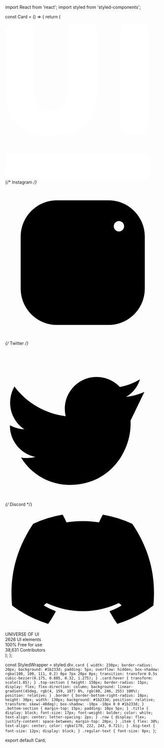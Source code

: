 import React from 'react';
import styled from 'styled-components';

const Card = () => {
  return (
    <StyledWrapper>
      <div className="card">
        <div className="top-section">
          <div className="border" />
          <div className="icons">
            <div className="logo">
              <svg xmlns="http://www.w3.org/2000/svg" fill="none" viewBox="0 0 94 94" className="svg">
                <path fill="white" d="M38.0481 4.82927C38.0481 2.16214 40.018 0 42.4481 0H51.2391C53.6692 0 55.6391 2.16214 55.6391 4.82927V40.1401C55.6391 48.8912 53.2343 55.6657 48.4248 60.4636C43.6153 65.2277 36.7304 67.6098 27.7701 67.6098C18.8099 67.6098 11.925 65.2953 7.11548 60.6663C2.37183 56.0036 0 49.2967 0 40.5456V4.82927C0 2.16213 1.96995 0 4.4 0H13.2405C15.6705 0 17.6405 2.16214 17.6405 4.82927V39.1265C17.6405 43.7892 18.4805 47.2018 20.1605 49.3642C21.8735 51.5267 24.4759 52.6079 27.9678 52.6079C31.4596 52.6079 34.0127 51.5436 35.6268 49.4149C37.241 47.2863 38.0481 43.8399 38.0481 39.0758V4.82927Z" />
                <path fill="white" d="M86.9 61.8682C86.9 64.5353 84.9301 66.6975 82.5 66.6975H73.6595C71.2295 66.6975 69.2595 64.5353 69.2595 61.8682V4.82927C69.2595 2.16214 71.2295 0 73.6595 0H82.5C84.9301 0 86.9 2.16214 86.9 4.82927V61.8682Z" />
                <path fill="white" d="M0 83.2195C0 80.5524 1.96995 78.3902 4.4 78.3902H83.6C86.0301 78.3902 88 80.5524 88 83.2195V89.1707C88 91.8379 86.0301 94 83.6 94H4.4C1.96995 94 0 91.8379 0 89.1707V83.2195Z" />
              </svg>
            </div>
            <div className="social-media">
              {/* Instagram */}
              <svg xmlns="http://www.w3.org/2000/svg" viewBox="0 0 30 30" className="svg">
                <path d="M10 3C6.14 3 3 6.14 3 10v10c0 3.86 3.14 7 7 7h10c3.86 0 7-3.14 7-7V10c0-3.86-3.14-7-7-7H10zM22 7a1 1 0 110 2 1 1 0 010-2zm-7 2a6 6 0 100 12 6 6 0 000-12z" />
              </svg>
              {/* Twitter */}
              <svg className="svg" xmlns="http://www.w3.org/2000/svg" viewBox="0 0 512 512">
                <path d="M459.37 151.716a202.1 202.1 0 01-60.426 16.243 104.934 104.934 0 0046.132-57.827 207.91 207.91 0 01-66.599 25.34 104.934 104.934 0 00-76.67-33.137c-58.152 0-104.934 47.106-104.934 104.934a108.32 108.32 0 002.599 24.04C133.8 222.878 73.27 190.294 30.642 133.933a104.934 104.934 0 00-14.294 52.954c0 36.386 18.517 68.548 46.781 87.391a108.22 108.22 0 01-47.431-13.319v1.299c0 51.005 36.062 93.238 84.143 102.985a104.934 104.934 0 01-27.614 3.573 108.22 108.22 0 01-19.818-1.624c34.12 55.716 95.163 89.843 161.137 89.843 129.755 0 200.41-107.448 200.41-200.41 0-3.548-.081-7.097-.325-10.645z" />
              </svg>
              {/* Discord */}
              <svg className="svg" xmlns="http://www.w3.org/2000/svg" viewBox="0 0 640 512">
                <path d="M524.531,69.836a1.5,1.5,0,0,0-.764-.7A485.065,485.065,0,0,0,404.081,32.03a1.816,1.816,0,0,0-1.923.91,337.461,337.461,0,0,0-14.9,30.6,447.848,447.848,0,0,0-134.426,0,309.541,309.541,0,0,0-15.135-30.6,1.89,1.89,0,0,0-1.924-.91A483.689,483.689,0,0,0,116.085,69.137a1.712,1.712,0,0,0-.788.676C39.068,183.651,18.186,294.69,28.43,404.354a2.016,2.016,0,0,0,.765,1.375A487.666,487.666,0,0,0,176.02,479.918a1.9,1.9,0,0,0,2.063-.676A348.2,348.2,0,0,0,208.12,430.4a1.86,1.86,0,0,0-1.019-2.588,321.173,321.173,0,0,1-45.868-21.853,1.885,1.885,0,0,1-.185-3.126c3.082-2.309,6.166-4.711,9.109-7.137a1.819,1.819,0,0,1,1.9-.256c96.229,43.917,200.41,43.917,295.5,0a1.812,1.812,0,0,1,1.924.233c2.944,2.426,6.027,4.851,9.132,7.16a1.884,1.884,0,0,1-.162,3.126,301.407,301.407,0,0,1-45.89,21.83,1.875,1.875,0,0,0-1,2.611,391.055,391.055,0,0,0,30.014,48.815,1.864,1.864,0,0,0,2.063.7A486.048,486.048,0,0,0,610.7,405.729a1.882,1.882,0,0,0,.765-1.352C623.729,277.594,590.933,167.465,524.531,69.836Z" />
              </svg>
            </div>
          </div>
        </div>
        <div className="bottom-section">
          <span className="title">UNIVERSE OF UI</span>
          <div className="row">
            <div className="item">
              <span className="big-text">2626</span>
              <span className="regular-text">UI elements</span>
            </div>
            <div className="item">
              <span className="big-text">100%</span>
              <span className="regular-text">Free for use</span>
            </div>
            <div className="item">
              <span className="big-text">38,631</span>
              <span className="regular-text">Contributors</span>
            </div>
          </div>
        </div>
      </div>
    </StyledWrapper>
  );
};

const StyledWrapper = styled.div`
  .card {
    width: 230px;
    border-radius: 20px;
    background: #1b233d;
    padding: 5px;
    overflow: hidden;
    box-shadow: rgba(100, 100, 111, 0.2) 0px 7px 20px 0px;
    transition: transform 0.5s cubic-bezier(0.175, 0.885, 0.32, 1.275);
  }
  .card:hover {
    transform: scale(1.05);
  }
  .top-section {
    height: 150px;
    border-radius: 15px;
    display: flex;
    flex-direction: column;
    background: linear-gradient(45deg, rgb(4, 159, 187) 0%, rgb(80, 246, 255) 100%);
    position: relative;
  }
  .border {
    border-bottom-right-radius: 10px;
    height: 30px;
    width: 130px;
    background: #1b233d;
    position: relative;
    transform: skew(-40deg);
    box-shadow: -10px -10px 0 0 #1b233d;
  }
  .bottom-section {
    margin-top: 15px;
    padding: 10px 5px;
  }
  .title {
    display: block;
    font-size: 17px;
    font-weight: bolder;
    color: white;
    text-align: center;
    letter-spacing: 2px;
  }
  .row {
    display: flex;
    justify-content: space-between;
    margin-top: 20px;
  }
  .item {
    flex: 30%;
    text-align: center;
    color: rgba(170, 222, 243, 0.721);
  }
  .big-text {
    font-size: 12px;
    display: block;
  }
  .regular-text {
    font-size: 9px;
  }
`;

export default Card;
